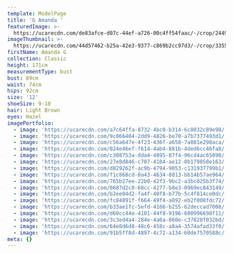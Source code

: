 ```yaml
---
template: ModelPage
title: 'G Amanda '
featuredImage: >-
  https://ucarecdn.com/de83afce-d07c-44ef-a726-00c4ff54faac/-/crop/2449x1306/0,0/-/preview/
imageThumbnail: >-
  https://ucarecdn.com/44d57462-b25a-42e3-9377-c869b2cc97d3/-/crop/3355x3648/914,0/-/preview/
firstName: Amanda G
collection: Classic
height: 171cm
measurementType: bust
bust: 89cm
waist: 74cm
hips: 92cm
size: '12'
shoeSize: 9-10
hair: Light Brown
eyes: Hazel
imagePortfolio:
  - image: 'https://ucarecdn.com/a7c64ffa-8732-4bc0-b314-6c8032c89e98/'
  - image: 'https://ucarecdn.com/9c066404-2dd9-4826-be70-a7b7377493d1/'
  - image: 'https://ucarecdn.com/c56a647e-4f23-436f-a658-7a881e298aca/'
  - image: 'https://ucarecdn.com/024e46ef-f614-4ab4-881b-4ded6cc46fa8/'
  - image: 'https://ucarecdn.com/c308753a-dda4-4895-87f4-96cd4ac65090/'
  - image: 'https://ucarecdn.com/27e8d846-c707-4104-ae12-0b179858e163/'
  - image: 'https://ucarecdn.com/d829262f-ac9b-4794-9053-c131937799b1/'
  - image: 'https://ucarecdn.com/f1c868cd-0a43-4634-8813-bb14b57ae964/'
  - image: 'https://ucarecdn.com/765b27ee-22b0-42f3-9bc2-a3bc025b3f74/'
  - image: 'https://ucarecdn.com/0687d2c0-68cc-4277-b8e3-0969ec843149/'
  - image: 'https://ucarecdn.com/b2ee04d2-fa4f-40f8-b77b-5c4f814ce0dc/'
  - image: 'https://ucarecdn.com/fc84891f-f664-49f4-a892-eb2f008fdc72/'
  - image: 'https://ucarecdn.com/b33ae1fc-5efd-4166-b255-62deccad7008/'
  - image: 'https://ucarecdn.com/d60cc44e-4101-44f8-9196-600996698f11/'
  - image: 'https://ucarecdn.com/3c3ed4a4-284e-4a6a-860e-c37828f032bd/'
  - image: 'https://ucarecdn.com/64e8d6d8-48c6-458c-a8a4-3574afad33f0/'
  - image: 'https://ucarecdn.com/91b5ff8d-4897-4c72-a134-60de7570588c/'
meta: {}
---
```


